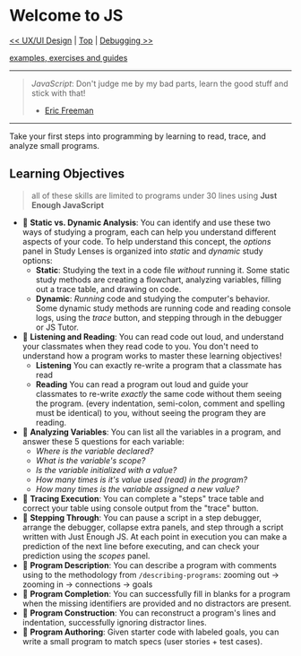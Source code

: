 # Welcome to JS

[<< UX/UI Design](../ux-ui-design/README.md) | [Top](../README.md) | [Debugging >>](../debugging/README.md)

[examples, exercises and guides](https://github.com/HackYourFutureBelgium/welcome-to-js)

---

> _JavaScript_: Don't judge me by my bad parts, learn the good stuff and stick with that!
>
> - [Eric Freeman](https://www.oreilly.com/library/view/head-first-javascript/9781449340124/ch01.html)

---

Take your first steps into programming by learning to read, trace, and analyze small programs.

## Learning Objectives

> all of these skills are limited to programs under 30 lines using **Just Enough JavaScript**

- 🥚 **Static vs. Dynamic Analysis**: You can identify and use these two ways of
  studying a program, each can help you understand different aspects of your
  code. To help understand this concept, the _options_ panel in Study Lenses is
  organized into _static_ and _dynamic_ study options:
  - **Static**: Studying the text in a code file _without_ running it. Some
    static study methods are creating a flowchart, analyzing variables, filling
    out a trace table, and drawing on code.
  - **Dynamic**: _Running_ code and studying the computer's behavior. Some
    dynamic study methods are running code and reading console logs, using the
    _trace_ button, and stepping through in the debugger or JS Tutor.
- 🥚 **Listening and Reading**: You can read code out loud, and understand your
  classmates when they read code to you. You don't need to understand how a
  program works to master these learning objectives!
  - **Listening** You can exactly re-write a program that a classmate has read
  - **Reading** You can read a program out loud and guide your classmates to
    re-write _exactly_ the same code without them seeing the program. (every
    indentation, semi-colon, comment and spelling must be identical)
    to you, without seeing the program they are reading.
- 🥚 **Analyzing Variables**: You can list all the variables in a program, and
  answer these 5 questions for each variable:
  - _Where is the variable declared?_
  - _What is the variable's scope?_
  - _Is the variable initialized with a value?_
  - _How many times is it's value used (read) in the program?_
  - _How many times is the variable assigned a new value?_
- 🐣 **Tracing Execution**: You can complete a "steps" trace table and correct
  your table using console output from the "trace" button.
- 🐣 **Stepping Through**: You can pause a script in a step debugger, arrange
  the debugger, collapse extra panels, and step through a script written with
  Just Enough JS. At each point in execution you can make a prediction of the
  next line before executing, and can check your prediction using the _scopes_
  panel.
- 🐣 **Program Description**: You can describe a program with comments using to
  the methodology from `/describing-programs`: zooming out -> zooming in ->
  connections -> goals
- 🐣 **Program Completion**: You can successfully fill in blanks for a program
  when the missing identifiers are provided and no distractors are present.
- 🐥 **Program Construction**: You can reconstruct a program's lines and
  indentation, successfully ignoring distractor lines.
- 🐔 **Program Authoring**: Given starter code with labeled goals, you can write
  a small program to match specs (user stories + test cases).
